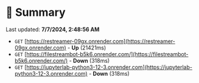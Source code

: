 # 📖 Summary
Last updated: **7/7/2024, 2:48:56 AM**

- `GET` [https://restreamer-09gx.onrender.com](https://restreamer-09gx.onrender.com) - **Up** (21421ms)
- `GET` [https://filestreambot-b5k6.onrender.com/](https://filestreambot-b5k6.onrender.com/) - **Down** (318ms)
- `GET` [https://jupyterlab-python3-12-3.onrender.com](https://jupyterlab-python3-12-3.onrender.com) - **Down** (318ms)
